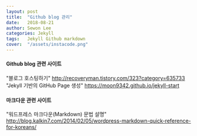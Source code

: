 ```yaml
---
layout: post
title:  "Github blog 관리"
date:   2018-08-21
author: Sewon Lee
categories: Jekyll
tags:	Jekyll Github markdown
cover:  "/assets/instacode.png"
---
```


#### Github blog 관련 사이트  
"블로그 호스팅하기" <http://recoveryman.tistory.com/323?category=635733>  
"Jekyll 기반의 GitHub Page 생성" <https://moon9342.github.io/jekyll-start>  


#### 마크다운 관련 사이트  
"워드프레스 마크다운(Markdown) 문법 설명" <http://blog.kalkin7.com/2014/02/05/wordpress-markdown-quick-reference-for-koreans/>  

